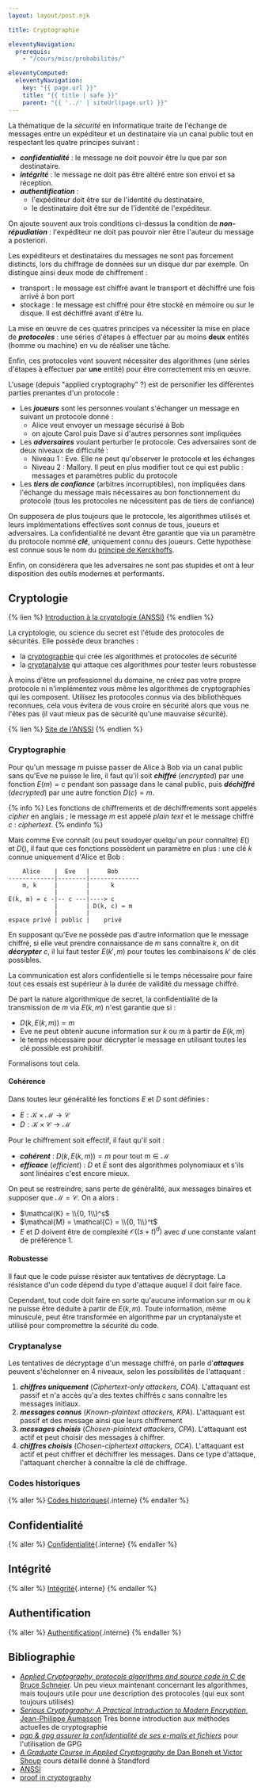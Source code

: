 ```yaml
---
layout: layout/post.njk

title: Cryptographie

eleventyNavigation:
  prerequis:
    - "/cours/misc/probabilités/"

eleventyComputed:
  eleventyNavigation:
    key: "{{ page.url }}"
    title: "{{ title | safe }}"
    parent: "{{ '../' | siteUrl(page.url) }}"
---
```


La thématique de la _sécurité_ en informatique traite de l'échange de messages entre un expéditeur et un destinataire via un canal public tout en respectant les quatre principes suivant :

- **_confidentialité_** : le message ne doit pouvoir être lu que par son destinataire.
- **_intégrité_** : le message ne doit pas être altéré entre son envoi et sa réception.
- **_authentification_** :
  - l'expéditeur doit être sur de l'identité du destinataire,
  - le destinataire doit être sur de l'identité de l'expéditeur.

On ajoute souvent aux trois conditions ci-dessus la condition de **_non-répudiation_** : l'expéditeur ne doit pas pouvoir nier être l'auteur du message a posteriori.

Les expéditeurs et destinataires du messages ne sont pas forcement distincts, lors du chiffrage de données sur un disque dur par exemple. On distingue ainsi deux mode de chiffrement :

- transport : le message est chiffré avant le transport et déchiffré une fois arrivé à bon port
- stockage : le message est chiffré pour être stocké en mémoire ou sur le disque. Il est déchiffré avant d'être lu.

La mise en œuvre de ces quatres principes va nécessiter la mise en place de **_protocoles_** : une séries d'étapes à effectuer par au moins **deux** entités (homme ou machine) en vu de réaliser une tâche.

Enfin, ces protocoles vont souvent nécessiter des algorithmes (une séries d'étapes à effectuer par **une** entité) pour être correctement mis en œuvre.

L'usage (depuis "applied cryptography" ?) est de personifier les différentes parties prenantes d'un protocole :

- Les **_joueurs_** sont les personnes voulant s'échanger un message en suivant un protocole donné :
  - Alice veut envoyer un message sécurisé à Bob
  - on ajoute Carol puis Dave si d'autres personnes sont impliquées
- Les **_adversaires_** voulant perturber le protocole. Ces adversaires sont de deux niveaux de difficulté :
  - Niveau 1 : Eve. Elle ne peut qu'observer le protocole et les échanges
  - Niveau 2 : Mallory. Il peut en plus modifier tout ce qui est public : messages et paramètres public du protocole
- Les **_tiers de confiance_** (arbitres incorruptibles), non impliquées dans l'échange du message mais nécessaires au bon fonctionnement du protocole (tous les protocoles ne nécessitent pas de tiers de confiance)

On supposera de plus toujours que le protocole, les algorithmes utilisés et leurs implémentations effectives sont connus de tous, joueurs et adversaires. La confidentialité ne devant être garantie que via un paramètre du protocole nommé **_clé_**, uniquement connu des joueurs. Cette hypothèse est connue sous le nom du [principe de Kerckhoffs](https://fr.wikipedia.org/wiki/Principe_de_Kerckhoffs).

Enfin, on considérera que les adversaires ne sont pas stupides et ont à leur disposition des outils modernes et performants.

## Cryptologie

{% lien %}
[Introduction à la cryptologie (ANSSI)](https://www.ssi.gouv.fr/particulier/bonnes-pratiques/crypto-le-webdoc/cryptologie-art-ou-science-du-secret/)
{% endlien %}

La cryptologie, ou science du secret est l'étude des protocoles de sécurités. Elle possède deux branches :

- la [cryptographie](https://fr.wikipedia.org/wiki/Cryptographie) qui crée les algorithmes et protocoles de sécurité
- la [cryptanalyse](https://fr.wikipedia.org/wiki/Cryptanalyse) qui attaque ces algorithmes pour tester leurs robustesse

À moins d'être un professionnel du domaine, ne créez pas votre propre protocole ni n'implémentez vous même les algorithmes de cryptographies qui les composent. Utilisez les protocoles connus via des bibliothèques reconnues, cela vous évitera de vous croire en sécurité alors que vous ne l'êtes pas (il vaut mieux pas de sécurité qu'une mauvaise sécurité).

{% lien %}
[Site de l'ANSSI](https://cyber.gouv.fr/)
{% endlien %}

### Cryptographie

Pour qu'un message $m$ puisse passer de Alice à Bob via un canal public sans qu'Eve ne puisse le lire, il faut qu'il soit **_chiffré_** (_encrypted_) par une fonction $E(m) = c$ pendant son passage dans le canal public, puis **_déchiffré_** (_decrypted_) par une autre fonction $D(c) = m$.

{% info %}
Les fonctions de chiffrements et de déchiffrements sont appelés _cipher_ en anglais ; le message $m$ est appelé _plain text_ et le message chiffré $c$ : _ciphertext_.
{% endinfo %}

Mais comme Eve connaît (ou peut soudoyer quelqu'un pour connaître) $E()$ et $D()$, il faut que ces fonctions possèdent un paramètre en plus : une clé $k$ connue uniquement d'Alice et Bob :

```
    Alice    |  Eve   |     Bob
-------------|--------|--------------
    m, k     |        |      k
             |        |
E(k, m) = c -|-- c ---|----> c
             |        | D(k, c) = m
             |        |
espace privé | public |    privé
```

En supposant qu'Eve ne possède pas d'autre information que le message chiffré, si elle veut prendre connaissance de $m$ sans connaître $k$, on dit **_décrypter_** $c$, il lui faut tester $E(k', m)$ pour toutes les combinaisons $k'$ de clés possibles.

La communication est alors confidentielle si le temps nécessaire pour faire tout ces essais est supérieur à la durée de validité du message chiffré.

De part la nature algorithmique de secret, la confidentialité de la transmission de $m$ via $E(k, m)$ n'est garantie que si :

- $D(k, E(k, m)) = m$
- Eve ne peut obtenir aucune information sur $k$ ou $m$ à partir de $E(k, m)$
- le temps nécessaire pour décrypter le message en utilisant toutes les clé possible est prohibitif.

Formalisons tout cela.

#### Cohérence

Dans toutes leur généralité les fonctions $E$ et $D$ sont définies :

- $E : \mathcal{K} \times \mathcal{M} \rightarrow \mathcal{C}$
- $D : \mathcal{K} \times \mathcal{C} \rightarrow \mathcal{M}$

Pour le chiffrement soit effectif, il faut qu'il soit :

- **_cohérent_** : $D(k, E(k, m)) = m$ pour tout $m \in \mathcal{M}$
- **_efficace_** (_efficient_) : $D$ et $E$ sont des algorithmes polynomiaux et s'ils sont linéaires c'est encore mieux.

On peut se restreindre, sans perte de généralité, aux messages binaires et supposer que $\mathcal{M} = \mathcal{C}$. On a alors :

- $\mathcal{K} = \\{0, 1\\}^s$
- $\mathcal{M} = \mathcal{C} = \\{0, 1\\}^t$
- $E$ et $D$ doivent être de complexité $\mathcal{O}((s+t)^d)$ avec $d$ une constante valant de préférence 1.

#### Robustesse

Il faut que le code puisse résister aux tentatives de décryptage. La résistance d'un code dépend du type d'attaque auquel il doit faire face.

Cependant, tout code doit faire en sorte qu'aucune information sur $m$ ou $k$ ne puisse être déduite à partir de $E(k, m)$. Toute information, même minuscule, peut être transformée en algorithme par un cryptanalyste et utilisé pour compromettre la sécurité du code.

### Cryptanalyse

Les tentatives de décryptage d'un message chiffré, on parle d'**_attaques_** peuvent s'échelonner en 4 niveaux, selon les possibilités de l'attaquant :

1. **_chiffres uniquement_** (_Ciphertext-only attackers, COA_). L'attaquant est passif et n'a accès qu'a des textes chiffrés $c$ sans connaître les messages initiaux.
2. **_messages connus_** (_Known-plaintext attackers, KPA_). L'attaquant est passif et des message ainsi que leurs chiffrement
3. **_messages choisis_** (_Chosen-plaintext attackers, CPA_). L'attaquant est actif et peut choisir des messages à chiffrer.
4. **_chiffres choisis_** (_Chosen-ciphertext attackers, CCA_). L'attaquant est actif et peut chiffrer et déchiffrer les messages. Dans ce type d'attaque, l'attaquant chercher à connaître la clé de chiffrage.

### Codes historiques

{% aller %}
[Codes historiques](codes-historiques){.interne}
{% endaller %}

## Confidentialité

{% aller %}
[Confidentialité](./confidentialité){.interne}
{% endaller %}

## Intégrité

{% aller %}
[Intégrité](./intégrité){.interne}
{% endaller %}

## Authentification

{% aller %}
[Authentification](./authentification){.interne}
{% endaller %}

## Bibliographie

- [_Applied Cryptography, protocols algorithms and source code in C_ de Bruce Schneier](https://www.amazon.fr/Applied-Cryptography-Protocols-Algorithms-Source/dp/1119096723). Un peu vieux maintenant concernant les algorithmes, mais toujours utile pour une description des protocoles (qui eux sont toujours utilisés)
- [_Serious Cryptography: A Practical Introduction to Modern Encryption_, Jean-Philippe Aumasson](https://www.amazon.fr/Serious-Cryptography-Practical-Introduction-Encryption/dp/1593278268) Très bonne introduction aux méthodes actuelles de cryptographie
- [_pgp & gpg assurer la confidentialité de ses e-mails et fichiers_](https://www.amazon.fr/PGP-GPG-confidentialit%C3%A9-mails-fichiers/dp/221212001X) pour l'utilisation de GPG
- [_A Graduate Course in Applied Cryptography_ de Dan Boneh et Victor Shoup](https://toc.cryptobook.us/) cours détaillé donné à Standford
- [ANSSI](https://www.ssi.gouv.fr/)
- [proof in cryptography](https://www.youtube.com/watch?v=Js9dCUFjAhc&list=PL9mNSKC0i-d8VKahrLPoEbUJgo9BwfMQ5&index=1)
